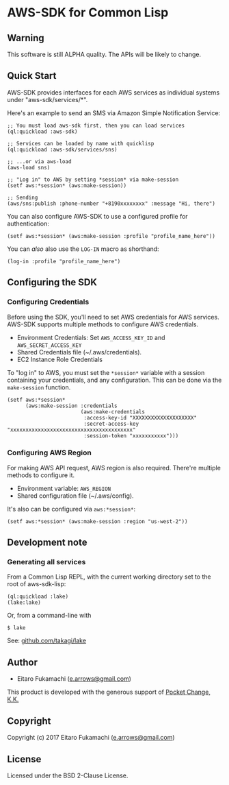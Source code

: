 # AWS-SDK for Common Lisp

## Warning

This software is still ALPHA quality. The APIs will be likely to change.

## Quick Start

AWS-SDK provides interfaces for each AWS services as individual systems under "aws-sdk/services/*".

Here's an example to send an SMS via Amazon Simple Notification Service:

```common-lisp
;; You must load aws-sdk first, then you can load services
(ql:quickload :aws-sdk)

;; Services can be loaded by name with quicklisp
(ql:quickload :aws-sdk/services/sns)

;; ...or via aws-load
(aws-load sns)

;; "Log in" to AWS by setting *session* via make-session
(setf aws:*session* (aws:make-session))

;; Sending 
(aws/sns:publish :phone-number "+8190xxxxxxxx" :message "Hi, there")
```

You can also configure AWS-SDK to use a configured profile for authentication:
```
(setf aws:*session* (aws:make-session :profile "profile_name_here"))
```

You can _also_ also use the `LOG-IN` macro as shorthand:

``` common-lisp
(log-in :profile "profile_name_here")
```


## Configuring the SDK

### Configuring Credentials

Before using the SDK, you'll need to set AWS credentials for AWS services. AWS-SDK supports multiple methods to configure AWS credentials.

* Environment Credentials: Set `AWS_ACCESS_KEY_ID` and `AWS_SECRET_ACCESS_KEY`
* Shared Credentials file (~/.aws/credentials).
* EC2 Instance Role Credentials

To "log in" to AWS, you must set the `*session*` variable with a session containing your credentials, and any configuration.  This can be done via the `make-session` function.
```common-lisp
(setf aws:*session*
      (aws:make-session :credentials
                        (aws:make-credentials
                         :access-key-id "XXXXXXXXXXXXXXXXXXXX"
                         :secret-access-key "xxxxxxxxxxxxxxxxxxxxxxxxxxxxxxxxxxxxxxxx"
                         :session-token "xxxxxxxxxxx")))
```

### Configuring AWS Region

For making AWS API request, AWS region is also required. There're multiple methods to configure it.

* Environment variable: `AWS_REGION`
* Shared configuration file (~/.aws/config).

It's also can be configured via `aws:*session*`:

```common-lisp
(setf aws:*session* (aws:make-session :region "us-west-2"))
```

## Development note

### Generating all services
From a Common Lisp REPL, with the current working directory set to the root of aws-sdk-lisp:
```
(ql:quickload :lake)
(lake:lake)
```

Or, from a command-line with
```
$ lake
```

See: [github.com/takagi/lake](https://github.com/takagi/lake)

## Author

* Eitaro Fukamachi (e.arrows@gmail.com)

This product is developed with the generous support of [Pocket Change, K.K.](https://www.pocket-change.jp/)

## Copyright

Copyright (c) 2017 Eitaro Fukamachi (e.arrows@gmail.com)

## License

Licensed under the BSD 2-Clause License.
